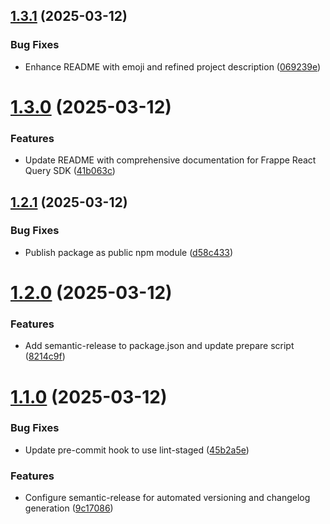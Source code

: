 ## [1.3.1](https://github.com/mussnad/frappe-react-query/compare/v1.3.0...v1.3.1) (2025-03-12)

### Bug Fixes

- Enhance README with emoji and refined project description ([069239e](https://github.com/mussnad/frappe-react-query/commit/069239e0b2beb51886749668396bf5597b152a79))

# [1.3.0](https://github.com/mussnad/frappe-react-query/compare/v1.2.1...v1.3.0) (2025-03-12)

### Features

- Update README with comprehensive documentation for Frappe React Query SDK ([41b063c](https://github.com/mussnad/frappe-react-query/commit/41b063cd8e792e81e15689370cccb0c753d68446))

## [1.2.1](https://github.com/mussnad/frappe-react-query/compare/v1.2.0...v1.2.1) (2025-03-12)

### Bug Fixes

- Publish package as public npm module ([d58c433](https://github.com/mussnad/frappe-react-query/commit/d58c433385b44390541725b14792ccea68185959))

# [1.2.0](https://github.com/mussnad/frappe-react-query/compare/v1.1.0...v1.2.0) (2025-03-12)

### Features

- Add semantic-release to package.json and update prepare script ([8214c9f](https://github.com/mussnad/frappe-react-query/commit/8214c9fab12f33d099211a8001977e984d7ac72f))

# [1.1.0](https://github.com/mussnad/frappe-react-query/compare/v1.0.2...v1.1.0) (2025-03-12)

### Bug Fixes

- Update pre-commit hook to use lint-staged ([45b2a5e](https://github.com/mussnad/frappe-react-query/commit/45b2a5e8ef0b7511422620a95d743a03df40fe8c))

### Features

- Configure semantic-release for automated versioning and changelog generation ([9c17086](https://github.com/mussnad/frappe-react-query/commit/9c170865f64046b2d9498b06a6bab7137246b376))
